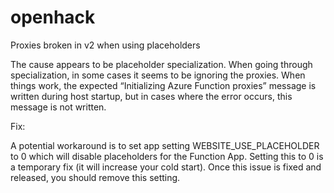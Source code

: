 # openhack

Proxies broken in v2 when using placeholders

The cause appears to be placeholder specialization. When going through specialization, in some cases it seems to be ignoring the proxies. When things work, the expected “Initializing Azure Function proxies” message is written during host startup, but in cases where the error occurs, this message is not written.

Fix:

A potential workaround is to set app setting WEBSITE_USE_PLACEHOLDER to 0 which will disable placeholders for the Function App. Setting this to 0 is a temporary fix (it will increase your cold start). Once this issue is fixed and released, you should remove this setting.
